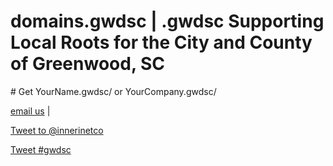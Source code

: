 # domains.gwdsc | .gwdsc Supporting Local Roots for the City and County of Greenwood, SC
<head>
 <!-- Global site tag (gtag.js) - Google Analytics -->
<script async src="https://www.googletagmanager.com/gtag/js?id=G-Z8GYYEQHZY"></script>
<script>
  window.dataLayer = window.dataLayer || [];
  function gtag(){dataLayer.push(arguments);}
  gtag('js', new Date());

  gtag('config', 'G-Z8GYYEQHZY');
</script>
</head>
# Get YourName.gwdsc/ or YourCompany.gwdsc/

[email us](mailto:innerinetcompany@gmail.com) |

<a href="https://twitter.com/intent/tweet?screen_name=innerinetco&ref_src=twsrc%5Etfw" class="twitter-mention-button" data-show-count="false">Tweet to @innerinetco</a><script async src="https://platform.twitter.com/widgets.js" charset="utf-8"></script>
<div>
  <a href="https://twitter.com/intent/tweet?button_hashtag=gwdsc&ref_src=twsrc%5Etfw" class="twitter-hashtag-button" data-show-count="false">Tweet #gwdsc</a><script async src="https://platform.twitter.com/widgets.js" charset="utf-8"></script>
